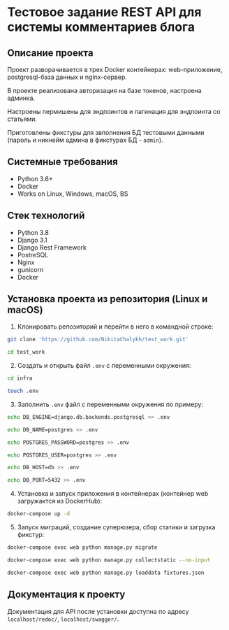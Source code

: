 Тестовое задание REST API для системы комментариев блога
=====

Описание проекта
----------
Проект разворачивается в трех Docker контейнерах: web-приложение, postgresql-база данных и nginx-сервер.

В проекте реализована авторизация на базе токенов, настроена админка.

Настроены пермишены для эндпоинтов и пагинация для эндпоинта со статьями. 

Приготовлены фикстуры для звполнения БД тестовыми данными (пароль и никнейм админа в фикстурах БД - ```admin```).

Системные требования
----------
* Python 3.6+
* Docker
* Works on Linux, Windows, macOS, BS

Стек технологий
----------
* Python 3.8
* Django 3.1
* Django Rest Framework
* PostreSQL
* Nginx
* gunicorn
* Docker

Установка проекта из репозитория (Linux и macOS)
----------
1. Клонировать репозиторий и перейти в него в командной строке:
```bash 
git clone 'https://github.com/NikitaChalykh/test_work.git'

cd test_work
```

2. Cоздать и открыть файл ```.env``` с переменными окружения:
```bash 
cd infra

touch .env
```

3. Заполнить ```.env``` файл с переменными окружения по примеру:
```bash 
echo DB_ENGINE=django.db.backends.postgresql >> .env

echo DB_NAME=postgres >> .env

echo POSTGRES_PASSWORD=postgres >> .env

echo POSTGRES_USER=postgres >> .env

echo DB_HOST=db >> .env

echo DB_PORT=5432 >> .env
```

4. Установка и запуск приложения в контейнерах (контейнер web загружактся из DockerHub):
```bash 
docker-compose up -d
```

5. Запуск миграций, создание суперюзера, сбор статики и загрузка фикстур:
```bash 
docker-compose exec web python manage.py migrate

docker-compose exec web python manage.py collectstatic --no-input 

docker-compose exec web python manage.py loaddata fixtures.json
```
Документация к проекту
----------
Документация для API после установки доступна по адресу ```localhost/redoc/```, ```localhost/swagger/```.
